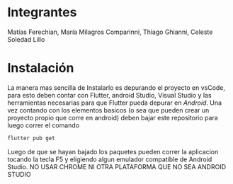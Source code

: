 # Integrantes
Matías Ferechian, María Milagros Comparinni, Thiago Ghianni, Celeste Soledad Lillo
# Instalación 

La manera mas sencilla de Instalarlo es depurando el proyecto en vsCode, para esto deben contar con Flutter, android Studio, Visual Studio y las herramientas necesarias para que Flutter pueda depurar en *Android*. Una vez contando con los elementos basicos (o sea que pueden crear un proyecto propio que corre en android) deben bajar este repositorio para luego correr el comando 
```bash
flutter pub get
```

Luego de que se hayan bajado los paquetes pueden correr la aplicacion tocando la tecla F5 y eligiendo algun emulador compatible de Android Studio. NO USAR CHROME NI OTRA PLATAFORMA QUE NO SEA ANDROID STUDIO 
